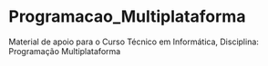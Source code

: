 # Programacao_Multiplataforma
Material de apoio para o Curso Técnico em Informática, Disciplina: Programação Multiplataforma
